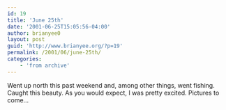 ```yaml
---
id: 19
title: 'June 25th'
date: '2001-06-25T15:05:56-04:00'
author: brianyee0
layout: post
guid: 'http://www.brianyee.org/?p=19'
permalink: /2001/06/june-25th/
categories:
    - 'from archive'
---
```


Went up north this past weekend and, among other things, went fishing. Caught this beauty. As you would expect, I was pretty excited. Pictures to come…